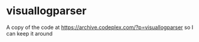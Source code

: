 # visuallogparser
A copy of the code at https://archive.codeplex.com/?p=visuallogparser so I can keep it around
